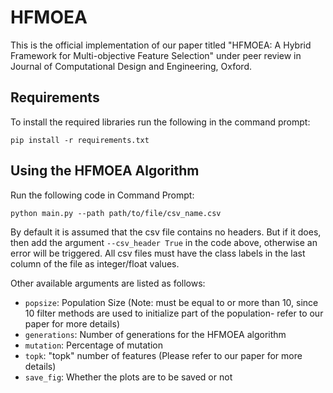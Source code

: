 # HFMOEA
This is the official implementation of our paper titled "HFMOEA: A Hybrid Framework for Multi-objective Feature Selection" under peer review in Journal of Computational Design and Engineering, Oxford.

## Requirements
To install the required libraries run the following in the command prompt:

`pip install -r requirements.txt`

## Using the HFMOEA Algorithm
Run the following code in Command Prompt:

`python main.py --path path/to/file/csv_name.csv`

By default it is assumed that the csv file contains no headers. But if it does, then add the argument `--csv_header True` in the code above, otherwise an error will be triggered. All csv files must have the class labels in the last column of the file as integer/float values.

Other available arguments are listed as follows:
- `popsize`: Population Size (Note: must be equal to or more than 10, since 10 filter methods are used to initialize part of the population- refer to our paper for more details)
- `generations`: Number of generations for the HFMOEA algorithm
- `mutation`: Percentage of mutation
- `topk`: "topk" number of features (Please refer to our paper for more details)
- `save_fig`: Whether the plots are to be saved or not
